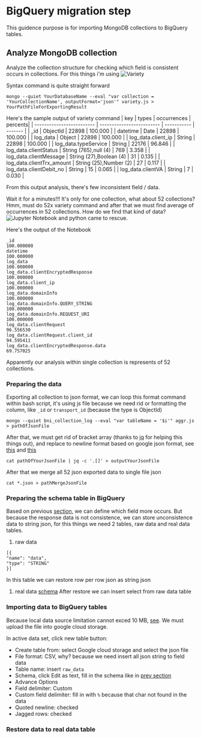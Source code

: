 # BigQuery migration step
This guidence purpose is for importing MongoDB collections to BigQuery tables.

## Analyze MongoDB collection
Analyze the collection structure for checking which field is consistent occurs in collections. For this things i'm using ![Variety](https://github.com/variety/variety) 

Syntax command is quite straight forward
```
mongo --quiet YourDatabaseName --eval "var collection = 'YourCollectionName', outputFormat='json'" variety.js > YourPathFileForExportingResult
```

Here's the sample output of variety command
| key                       | types                     | occurrences | percents|
| ------------------------- | ------------------------- | ----------- | ------- |
| _id                       | ObjectId                  |       22898 | 100.000 |
| datetime                  | Date                      |       22898 | 100.000 |
| log_data                  | Object                    |       22898 | 100.000 |
| log_data.client_ip        | String                    |       22898 | 100.000 |
| log_data.typeService      | String                    |       22176 |  96.846 |
| log_data.clientStatus     | String (765),null (4)     |         769 |   3.358 |
| log_data.clientMessage    | String (27),Boolean (4)   |          31 |   0.135 |
| log_data.clientTrx_amount | String (25),Number (2)    |          27 |   0.117 |
| log_data.clientDebit_no   | String                    |          15 |   0.065 |
| log_data.clientVA         | String                    |           7 |   0.030 |

From this output analysis, there's few inconsistent field / data. 

Wait it for a minutes!!! It's only for one collection, what about 52 collections?
Hmm, must do 52x variety command and after that we must find average of occurrences in 52 collections. How do we find that kind of data? ![Jupyter Notebook](https://jupyter.org/) and python came to rescue.

Here's the output of the Notebook
```
_id                                                              100.000000
datetime                                                         100.000000
log_data                                                         100.000000
log_data.clientEncryptedResponse                                 100.000000
log_data.client_ip                                               100.000000
log_data.domainInfo                                              100.000000
log_data.domainInfo.QUERY_STRING                                 100.000000
log_data.domainInfo.REQUEST_URI                                  100.000000
log_data.clientRequest                                            96.556530
log_data.clientRequest.client_id                                  94.595411
log_data.clientEncryptedResponse.data                             69.757025
```
Apparently our analysis within single collection is represents of 52 collections.

### Preparing the data
Exporting all collection to json format, we can loop this format command within bash script, it's using js file because we need rid or formatting the column, like `_id` or `transport_id` (because the type is ObjectId)

```
mongo --quiet bni_collection_log --eval "var tableName = '$i'" aggr.js > pathOfJsonFile
```

After that, we must get rid of bracket array (thanks to [jq](https://stedolan.github.io/jq/) for helping this things out), and replace to newline format based on google json format, see [this](https://cloud.google.com/bigquery/docs/loading-data-cloud-storage-json) and [this](https://cloud.google.com/blog/products/bigquery/inside-capacitor-bigquerys-next-generation-columnar-storage-format)

```
cat pathOfYourJsonFile | jq -c '.[]' > outputYourJsonFile
```

After that we merge all 52 json exported data to single file json
```
cat *.json > pathMergeJsonFile
```

### Preparing the schema table in BigQuery
Based on previous [section](#preparing-the-data), we can define which field more occurs. But because the response data is not consistence, we can store unconsistence data to string json, for this things we need 2 tables, raw data and real data tables.
1. raw data
```
[{
"name": "data",
"type": "STRING"
}]
```
In this table we can restore row per row json as string json

1. real data
[schema](schema_.json)
After restore we can insert select from raw data table

### Importing data to BigQuery tables
Because local data source limitation cannot exced 10 MB, [see](https://cloud.google.com/bigquery/docs/batch-loading-data#limitations-local-files).
We must upload the file into google cloud storage.

In active data set, click new table button:
- Create table from: select Google cloud storage and select the json file
- File format: CSV, why? because we need insert all json string to field data
- Table name: insert `raw_data`
- Schema, click Edit as text, fill in the schema like in [prev section](#preparing-the-schema-table-in-bigquery)
- Advance Options
- Field delimiter: Custom
- Custom field delimiter: fill in with `%` because that char not found in the data
- Quoted newline: checked
- Jagged rows: checked

### Restore data to real data table



